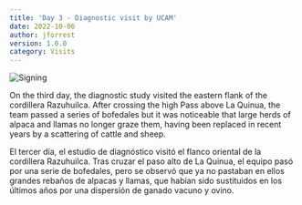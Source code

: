 ```yaml
---
title: 'Day 3 - Diagnostic visit by UCAM'
date: 2022-10-06 
author: jforrest
version: 1.0.0
category: Visits
---
```


![Signing](/assets/posts/3Bofedal.JPG)

On the third day, the diagnostic study visited the eastern flank of the cordillera Razuhuilca. After crossing the high Pass above La Quinua, the team passed a series of bofedales but it was noticeable that large herds of alpaca and llamas no longer graze them, having been replaced in recent years by a scattering of cattle and sheep.

El tercer día, el estudio de diagnóstico visitó el flanco oriental de la cordillera Razuhuilca. Tras cruzar el paso alto de La Quinua, el equipo pasó por una serie de bofedales, pero se observó que ya no pastaban en ellos grandes rebaños de alpacas y llamas, que habían sido sustituidos en los últimos años por una dispersión de ganado vacuno y ovino.

